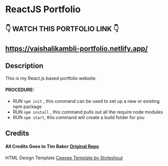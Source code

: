 # ReactJS Portfolio      

## 👇 WATCH THIS PORTFOLIO LINK 👇
## https://vaishalikambli-portfolio.netlify.app/

## Description
This is my React.js based portfolio website.
#### PROCEDURE:
- RUN <code>npm init</code> , this command can be used to set up a new or existing npm package
- RUN <code>npm install</code> , this command pulls out all the require node modules
- RUN <code>npm start</code>, this command will create a build folder for you


## Credits

#### All Credits Goes to Tim Baker <a href='https://github.com/tbakerx/react-resume-template'>Original Repo</a>

HTML Design Template
<a href="https://www.styleshout.com/free-templates/ceevee/">Ceevee Template by Styleshout</a>

